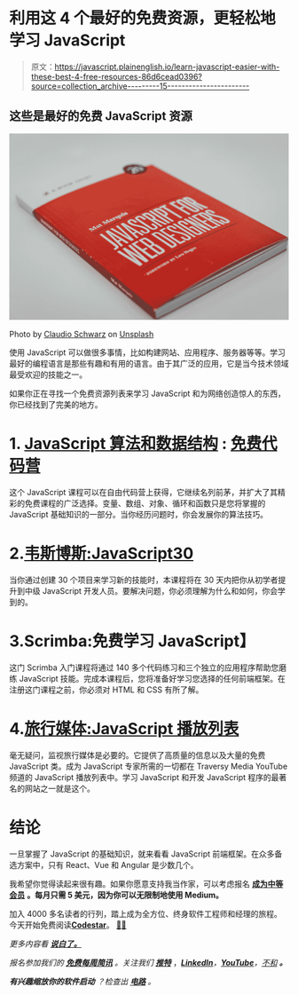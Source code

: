 # 利用这 4 个最好的免费资源，更轻松地学习 JavaScript

> 原文：<https://javascript.plainenglish.io/learn-javascript-easier-with-these-best-4-free-resources-86d6cead0396?source=collection_archive---------15----------------------->

## 这些是最好的免费 JavaScript 资源

![](img/b6023ad65c46aa80e39cdb692d197fcc.png)

Photo by [Claudio Schwarz](https://unsplash.com/@purzlbaum?utm_source=medium&utm_medium=referral) on [Unsplash](https://unsplash.com?utm_source=medium&utm_medium=referral)

使用 JavaScript 可以做很多事情，比如构建网站、应用程序、服务器等等。学习最好的编程语言是那些有趣和有用的语言。由于其广泛的应用，它是当今技术领域最受欢迎的技能之一。

如果你正在寻找一个免费资源列表来学习 JavaScript 和为网络创造惊人的东西，你已经找到了完美的地方。

# 1. [JavaScript 算法和数据结构](https://www.freecodecamp.org/learn/javascript-algorithms-and-data-structures/) : [免费代码营](https://www.freecodecamp.org/learn/javascript-algorithms-and-data-structures/)

这个 JavaScript 课程可以在自由代码营上获得，它继续名列前茅，并扩大了其精彩的免费课程的广泛选择。变量、数组、对象、循环和函数只是您将掌握的 JavaScript 基础知识的一部分。当你经历问题时，你会发展你的算法技巧。

# 2.[韦斯博斯:JavaScript30](https://javascript30.com/)

当你通过创建 30 个项目来学习新的技能时，本课程将在 30 天内把你从初学者提升到中级 JavaScript 开发人员。要解决问题，你必须理解为什么和如何，你会学到的。

# 3.Scrimba:免费学习 JavaScript】

这门 Scrimba 入门课程将通过 140 多个代码练习和三个独立的应用程序帮助您磨练 JavaScript 技能。完成本课程后，您将准备好学习您选择的任何前端框架。在注册这门课程之前，你必须对 HTML 和 CSS 有所了解。

# 4.[旅行媒体:JavaScript 播放列表](https://www.youtube.com/c/TraversyMedia/videos)

毫无疑问，监视旅行媒体是必要的。它提供了高质量的信息以及大量的免费 JavaScript 类。成为 JavaScript 专家所需的一切都在 Traversy Media YouTube 频道的 JavaScript 播放列表中。学习 JavaScript 和开发 JavaScript 程序的最著名的网站之一就是这个。

# 结论

一旦掌握了 JavaScript 的基础知识，就来看看 JavaScript 前端框架。在众多备选方案中，只有 React、Vue 和 Angular 是少数几个。

我希望你觉得读起来很有趣。如果你愿意支持我当作家，可以考虑报名 [**成为中等会员**](https://medium.com/@cannon_circuit/membership) **。每月只需 5 美元，因为你可以无限制地使用 Medium。**

加入 4000 多名读者的行列，踏上成为全方位、终身软件工程师和经理的旅程。今天开始免费阅读[**Codestar**](https://codestar.substack.com/)。 [🧑‍💻](https://emojipedia.org/technologist/)

*更多内容看* [***说白了。***](https://plainenglish.io/)

*报名参加我们的* [***免费每周简讯***](http://newsletter.plainenglish.io/) *。关注我们* [***推特***](https://twitter.com/inPlainEngHQ) ，[***LinkedIn***](https://www.linkedin.com/company/inplainenglish/)*，*[***YouTube***](https://www.youtube.com/channel/UCtipWUghju290NWcn8jhyAw)*，*[*不和*](https://discord.gg/GtDtUAvyhW) ***。***

***有兴趣缩放你的软件启动*** *？检查出* [***电路***](https://circuit.ooo?utm=publication-post-cta) *。*